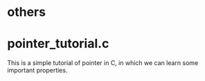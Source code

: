 # others

# pointer_tutorial.c 
  This is a simple tutorial of pointer in C, in which we can learn some important properties.
